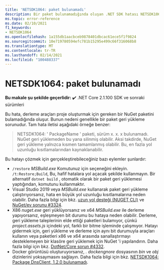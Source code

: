 ```yaml
---
title: 'NETSDK1064: paket bulunamadı'
description: Bir paket bulunamadığında oluşan .NET SDK hatası NETSDK1064 hakkında bilgi edinin.
ms.topic: error-reference
ms.date: 02/10/2021
f1_keywords:
- NETSDK1064
ms.openlocfilehash: 1a155db1aacbceb9878401dbcac61ece5f1f9824
ms.sourcegitcommit: 10e719780594efc781b15295e499c66f316068b8
ms.translationtype: MT
ms.contentlocale: tr-TR
ms.lasthandoff: 02/14/2021
ms.locfileid: "100488337"
---
```

# <a name="netsdk1064-package-not-found"></a>NETSDK1064: paket bulunamadı

**Bu makale şu şekilde geçerlidir:** ✔️ .NET Core 2.1.100 SDK ve sonraki sürümleri

Bu hata, derleme araçları proje oluşturmak için gereken bir NuGet paketini bulamadığında oluşur. Bunun nedeni genellikle bir paket geri yükleme sorunudur. Tam hata iletisi aşağıdaki örneğe benzer:

> NETSDK1064: ' PackageName ' paketi, sürüm x. x. x bulunamadı. NuGet geri yüklemeden bu yana silinmiş olabilir. Aksi takdirde, NuGet geri yükleme yalnızca kısmen tamamlanmış olabilir. Bu, en fazla yol uzunluğu kısıtlamalarından kaynaklanabilir.

Bu hatayı çözmek için gerçekleştirebileceğiniz bazı eylemler şunlardır:

* `/restore` *MSBuild.exe* Komutunuz için seçeneğini ekleyin. `/t:Restore;Build`, Bu, hafif hatalara yol açacak şekilde kullanmayın. Bir alternatif `dotnet build` , otomatik olarak bir paket geri yüklemesi yaptığından, komutunu kullanmaktır.
* Visual Studio 2019 veya *MSBuild.exe* kullanarak paket geri yükleme çalıştırıyorsanız, hata en büyük yol uzunluğu kısıtlamalarına neden olabilir. Daha fazla bilgi için bkz. [uzun yol desteği (NUGET CLI)](/nuget/reference/cli-reference/cli-ref-long-path) ve [NuGet/ev sorunu #3324](https://github.com/NuGet/Home/issues/3324).
* X86 *nuget.exe* geri yüklüyorsanız ve x64 *MSBuild.exe* ile derleme yapıyorsanız, eşleşmeyen bit durumu bu hataya neden olabilir. Derleme, geri yükleme taleplerinin elde ettiği paketleri bulamıyor, çünkü *project.assets.js* içindeki yol, farklı bir bitme işleminde çalışmıyor. Hatayı gidermek için, geri yükleme ve derleme için aynı bit durumuyla araçları kullanın veya paketleri x86 ve x64 arasında sanallaştırmayı desteklemeyen bir klasöre geri yüklemek için NuGet 'i yapılandırın. Daha fazla bilgi için bkz. [DotNet/Core sorun #4332](https://github.com/dotnet/core/issues/4332).
* Docker görüntüsü oluşturuyorsanız, *. dockerıgnore* dosyasının *bin* ve *obj* dizinlerini yoksaymasını sağlayın. Daha fazla bilgi için bkz. [NETSDK1064: Package DnsClient, 1.2.0 bulunamadı](https://stackoverflow.com/questions/61167032/error-netsdk1064-package-dnsclient-1-2-0-was-not-found).
